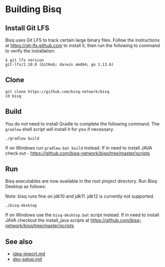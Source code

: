 # Building Bisq


## Install Git LFS

Bisq uses Git LFS to track certain large binary files. Follow the instructions at https://git-lfs.github.com to install it, then run the following to command to verify the installation:

    $ git lfs version
    git-lfs/2.10.0 (GitHub; darwin amd64; go 1.13.6)


## Clone

    git clone https://github.com/bisq-network/bisq
    cd bisq


## Build

You do _not_ need to install Gradle to complete the following command. The `gradlew` shell script will install it for you if necessary.

    ./gradlew build

If on Windows run `gradlew.bat build` instead.
If in need to install JAVA check out - https://github.com/bisq-network/bisq/tree/master/scripts

## Run

Bisq executables are now available in the root project directory. Run Bisq Desktop as follows:

Note: bisq runs fine on jdk10 and jdk11. jdk12 is currently not supported.

    ./bisq-desktop

If on Windows use the `bisq-desktop.bat` script instead.
If in need to install JAVA checkout the install_java scripts at https://github.com/bisq-network/bisq/tree/master/scripts

## See also

 - [idea-import.md](idea-import.md)
 - [dev-setup.md](dev-setup.md)
